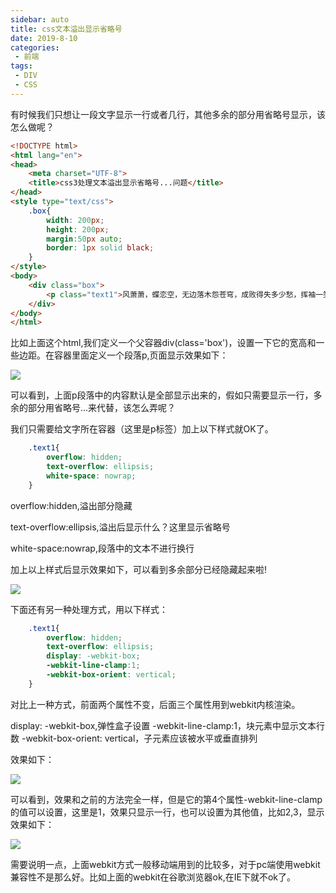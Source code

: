 ```yaml
---
sidebar: auto
title: css文本溢出显示省略号
date: 2019-8-10
categories:
 - 前端
tags:
 - DIV
 - CSS
---
```


<Copyright link="https://imxiaolong.com/views/frontend/css文本溢出显示省略号.html" />

有时候我们只想让一段文字显示一行或者几行，其他多余的部分用省略号显示，该怎么做呢？

```html
<!DOCTYPE html>
<html lang="en">
<head>
    <meta charset="UTF-8">
    <title>css3处理文本溢出显示省略号...问题</title>
</head>
<style type="text/css">
    .box{
        width: 200px;
        height: 200px;
        margin:50px auto;
        border: 1px solid black;
    }
</style>
<body>
    <div class="box">
        <p class="text1">风萧萧，蝶恋空，无边落木怨苍穹，成败得失多少愁，挥袖一笑中;雨蒙蒙，追星梦，三更磨剑唤天虹，数载拼搏复相逢，举杯话英雄。</p>
    </div>
</body>
</html>
```

比如上面这个html,我们定义一个父容器div(class='box')，设置一下它的宽高和一些边距。在容器里面定义一个段落p,页面显示效果如下：

![](https://tva1.sinaimg.cn/large/e6c9d24egy1h14nmhhmoej20b307pglo.jpg)

可以看到，上面p段落中的内容默认是全部显示出来的，假如只需要显示一行，多余的部分用省略号...来代替，该怎么弄呢？

我们只需要给文字所在容器（这里是p标签）加上以下样式就OK了。

```css
    .text1{
        overflow: hidden;
        text-overflow: ellipsis;
        white-space: nowrap;
    }
```

overflow:hidden,溢出部分隐藏

text-overflow:ellipsis,溢出后显示什么？这里显示省略号

white-space:nowrap,段落中的文本不进行换行

加上以上样式后显示效果如下，可以看到多余部分已经隐藏起来啦!

![](https://tva1.sinaimg.cn/large/e6c9d24egy1h14nn7x00zj20ba07ugli.jpg)

下面还有另一种处理方式，用以下样式：

```css
    .text1{
        overflow: hidden;
        text-overflow: ellipsis;
        display: -webkit-box;
        -webkit-line-clamp:1;
        -webkit-box-orient: vertical;
    }
```

对比上一种方式，前面两个属性不变，后面三个属性用到webkit内核渲染。

display: -webkit-box,弹性盒子设置
-webkit-line-clamp:1，块元素中显示文本行数
-webkit-box-orient: vertical，子元素应该被水平或垂直排列

效果如下：

![](https://tva1.sinaimg.cn/large/e6c9d24egy1h14nnvyz4zj20ba07ugli.jpg)

可以看到，效果和之前的方法完全一样，但是它的第4个属性-webkit-line-clamp的值可以设置，这里是1，效果只显示一行，也可以设置为其他值，比如2,3，显示效果如下：

![](https://tva1.sinaimg.cn/large/e6c9d24egy1h14nobdoxij20md08fq3a.jpg)

需要说明一点，上面webkit方式一般移动端用到的比较多，对于pc端使用webkit兼容性不是那么好。比如上面的webkit在谷歌浏览器ok,在IE下就不ok了。
